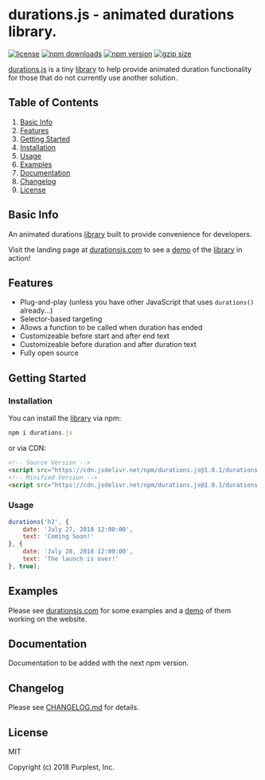 durations.js - animated durations library.
============
[![license](https://img.shields.io/badge/license-MIT-a8f.svg)](https://github.com/PurplestInc/durations.js/blob/master/LICENSE)
[![npm downloads](https://img.shields.io/npm/dt/durations.js.svg?colorB=a8f)](https://www.npmjs.com/package/durations.js)
[![npm version](https://img.shields.io/npm/v/durations.js.svg?colorB=a8f)](https://www.npmjs.com/package/durations.js#installation)
[![gzip size](https://img.shields.io/badge/gzip%20size-392%20B-a8f.svg)](https://cdn.jsdelivr.net/npm/durations.js@1.0.1/durations.min.js?compression=gzip)

[durations.js](https://durationsjs.com) is a tiny [library](https://cdn.jsdelivr.net/npm/durations.js@1.0.1/durations.min.js?compression=gzip) to help provide animated duration functionality for those that do not currently use another solution.

Table of Contents
-----------------

1. [Basic Info](https://github.com/PurplestInc/durations.js#basic-info)
2. [Features](https://github.com/PurplestInc/durations.js#features)
3. [Getting Started](https://github.com/PurplestInc/durations.js#getting-started)
  1. [Installation](https://github.com/PurplestInc/durations.js#installation)
  2. [Usage](https://github.com/PurplestInc/durations.js#usage)
4. [Examples](https://github.com/PurplestInc/durations.js#examples)
5. [Documentation](https://github.com/PurplestInc/durations.js#documentation)
6. [Changelog](https://github.com/PurplestInc/durations.js#changelog)
7. [License](https://github.com/PurplestInc/durations.js#license)

Basic Info
-----------------

An animated durations [library](https://cdn.jsdelivr.net/npm/durations.js@1.0.1/durations.min.js?compression=gzip) built to provide convenience for developers.

Visit the landing page at [durationsjs.com](https://durationsjs.com) to see a [demo](https://durationsjs.com) of the [library](https://cdn.jsdelivr.net/npm/durations.js@1.0.1/durations.min.js?compression=gzip) in action!

Features
--------

* Plug-and-play (unless you have other JavaScript that uses `durations()` already...)
* Selector-based targeting
* Allows a function to be called when duration has ended
* Customizeable before start and after end text
* Customizeable before duration and after duration text
* Fully open source

Getting Started
---------------

### Installation

You can install the [library](https://cdn.jsdelivr.net/npm/durations.js@1.0.1/durations.min.js?compression=gzip) via npm:

```javascript
npm i durations.js
```

or via CDN:


```html
<!-- Source Version -->
<script src="https://cdn.jsdelivr.net/npm/durations.js@1.0.1/durations.js"></script>
<!-- Minified Version -->
<script src="https://cdn.jsdelivr.net/npm/durations.js@1.0.1/durations.min.js"></script>
```

### Usage

```javascript
durations('h2', {
	date: 'July 27, 2018 12:00:00',
	text: 'Coming Soon!'
}, {
	date: 'July 28, 2018 12:00:00',
	text: 'The launch is over!'
}, true);
```

Examples
--------

Please see [durationsjs.com](https://durationsjs.com) for some examples and a [demo](https://durationsjs.com) of them working on the website.

Documentation
-------------

Documentation to be added with the next npm version.

Changelog
---------

Please see [CHANGELOG.md](https://github.com/PurplestInc/durations.js/blob/master/CHANGELOG.md) for details.

License
-------

MIT

Copyright (c) 2018 Purplest, Inc.